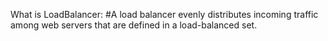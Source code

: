 What is LoadBalancer: 
#A load balancer evenly distributes incoming traffic among web servers that are defined in a
load-balanced set.

